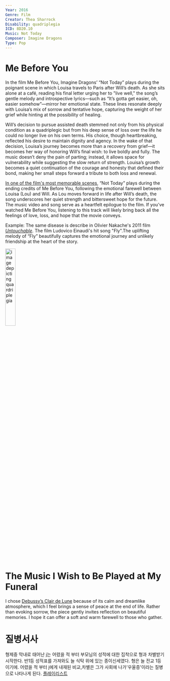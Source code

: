 ```yaml
---
Year: 2016
Genre: Film
Creator: Thea Sharrock
Disability: quadriplegia
ICD: 8D20.10
Music: Not Today
Composer: Imagine Dragons
Type: Pop
--- 
```


# Me Before You

In the film Me Before You, Imagine Dragons’ “Not Today” plays during the poignant scene in which Louisa travels to Paris after Will’s death. As she sits alone at a café, reading his final letter urging her to "live well," the song’s gentle melody and introspective lyrics—such as “It’s gotta get easier, oh, easier somehow”—mirror her emotional state. These lines resonate deeply with Louisa’s mix of sorrow and tentative hope, capturing the weight of her grief while hinting at the possibility of healing.

Will’s decision to pursue assisted death stemmed not only from his physical condition as a quadriplegic but from his deep sense of loss over the life he could no longer live on his own terms. His choice, though heartbreaking, reflected his desire to maintain dignity and agency. In the wake of that decision, Louisa’s journey becomes more than a recovery from grief—it becomes her way of honoring Will’s final wish: to live boldly and fully. The music doesn’t deny the pain of parting; instead, it allows space for vulnerability while suggesting the slow return of strength. Louisa’s growth becomes a quiet continuation of the courage and honesty that defined their bond, making her small steps forward a tribute to both loss and renewal.

[In one of the film's most memorable scenes](https://youtu.be/6tz1_znrbmc?si=IgBvV3iQmIPJt7Oh), “Not Today” plays during the ending credits of Me Before You, following the emotional farewell between Louisa (Lou) and Will. As Lou moves forward in life after Will’s death, the song underscores her quiet strength and bittersweet hope for the future. The music video and song serve as a heartfelt epilogue to the film. If you’ve watched Me Before You, listening to this track will likely bring back all the feelings of love, loss, and hope that the movie conveys.


Example: The same disease is describe in Olivier Nakache's 2011 film [*Untouchable*](heo_taeyoung.md). The film Ludovico Einaudi's hit song "Fly".The uplifting melody of “Fly” beautifully captures the emotional journey and unlikely friendship at the heart of the story.
 
<img src="./kim_minjung_img.png" alt="image depicting quardriplegia" style="width:25%;" />


# The Music I Wish to Be Played at My Funeral

I chose [Debussy’s Clair de Lune](https://youtu.be/97_VJve7UVc?si=FG_WfM9KhX9SZ8Md) because of its calm and dreamlike atmosphere, which I feel brings a sense of peace at the end of life. Rather than evoking sorrow, the piece gently invites reflection on beautiful memories. I hope it can offer a soft and warm farewell to those who gather.

# 질병서사
형제중 막내로 태어난 j는 어렸을 적 부터 부모님의 성적에 대한 집착으로 형과 차별받기 시작한다. 반1등 성적표를 가져와도 늘 식탁 위에 있는 종이신세였다. 형은 늘 전교 1등이기에. 어렸을 적 부터 j에게 내재된 비교,차별은 그가 사회에 나가'우울증'이라는 질병으로 나타나게 된다. 
[플레이리스트](https://youtube.com/playlist?list=PLXvR9XOgRrClw1QLMDmS4JkXWwI-OKbQ4&si=BVh0-wXGD1h4247s)
